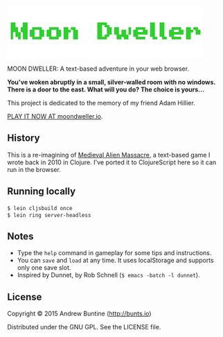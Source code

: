 ![Moon Dweller](/resources/public/images/heading.png?raw=true "Moon Dweller")

MOON DWELLER: A text-based adventure in your web browser.

**You've woken abruptly in a small, silver-walled room with no windows. There is a door to the east. What will you do? The choice is yours...**

This project is dedicated to the memory of my friend Adam Hillier.

[PLAY IT NOW AT moondweller.io](http://moondweller.io/).

## History

This is a re-imagining of [Medieval Alien Massacre](https://github.com/buntine/Medieval-Alien-Massacre/), a text-based game I wrote back in 2010 in Clojure. I've ported it to ClojureScript here so it can run in the browser.

## Running locally

    $ lein cljsbuild once
    $ lein ring server-headless

## Notes

 - Type the `help` command in gameplay for some tips and instructions.
 - You can `save` and `load` at any time. It uses localStorage and supports only one save slot.
 - Inspired by Dunnet, by Rob Schnell (`$ emacs -batch -l dunnet`).

## License

Copyright © 2015 Andrew Buntine (http://bunts.io)

Distributed under the GNU GPL. See the LICENSE file.
